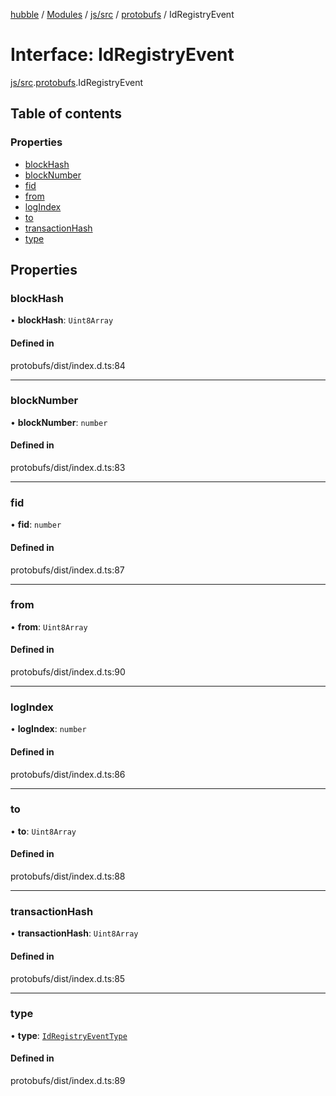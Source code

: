 [hubble](../README.md) / [Modules](../modules.md) / [js/src](../modules/js_src.md) / [protobufs](../modules/js_src.protobufs.md) / IdRegistryEvent

# Interface: IdRegistryEvent

[js/src](../modules/js_src.md).[protobufs](../modules/js_src.protobufs.md).IdRegistryEvent

## Table of contents

### Properties

- [blockHash](js_src.protobufs.IdRegistryEvent.md#blockhash)
- [blockNumber](js_src.protobufs.IdRegistryEvent.md#blocknumber)
- [fid](js_src.protobufs.IdRegistryEvent.md#fid)
- [from](js_src.protobufs.IdRegistryEvent.md#from)
- [logIndex](js_src.protobufs.IdRegistryEvent.md#logindex)
- [to](js_src.protobufs.IdRegistryEvent.md#to)
- [transactionHash](js_src.protobufs.IdRegistryEvent.md#transactionhash)
- [type](js_src.protobufs.IdRegistryEvent.md#type)

## Properties

### blockHash

• **blockHash**: `Uint8Array`

#### Defined in

protobufs/dist/index.d.ts:84

___

### blockNumber

• **blockNumber**: `number`

#### Defined in

protobufs/dist/index.d.ts:83

___

### fid

• **fid**: `number`

#### Defined in

protobufs/dist/index.d.ts:87

___

### from

• **from**: `Uint8Array`

#### Defined in

protobufs/dist/index.d.ts:90

___

### logIndex

• **logIndex**: `number`

#### Defined in

protobufs/dist/index.d.ts:86

___

### to

• **to**: `Uint8Array`

#### Defined in

protobufs/dist/index.d.ts:88

___

### transactionHash

• **transactionHash**: `Uint8Array`

#### Defined in

protobufs/dist/index.d.ts:85

___

### type

• **type**: [`IdRegistryEventType`](../enums/js_src.protobufs.IdRegistryEventType.md)

#### Defined in

protobufs/dist/index.d.ts:89
